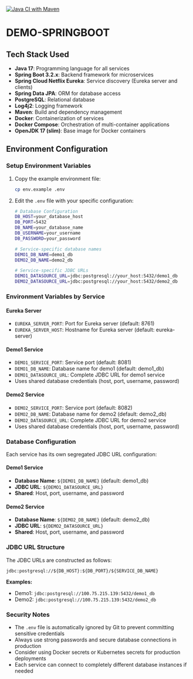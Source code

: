 [![Java CI with Maven](https://github.com/dootamroy/DEMO-SPRINGBOOT/actions/workflows/maven.yml/badge.svg)](https://github.com/dootamroy/DEMO-SPRINGBOOT/actions/workflows/maven.yml)
# DEMO-SPRINGBOOT 

## Tech Stack Used

- **Java 17**: Programming language for all services
- **Spring Boot 3.2.x**: Backend framework for microservices
- **Spring Cloud Netflix Eureka**: Service discovery (Eureka server and clients)
- **Spring Data JPA**: ORM for database access
- **PostgreSQL**: Relational database
- **Log4j2**: Logging framework
- **Maven**: Build and dependency management
- **Docker**: Containerization of services
- **Docker Compose**: Orchestration of multi-container applications
- **OpenJDK 17 (slim)**: Base image for Docker containers

## Environment Configuration

### Setup Environment Variables

1. Copy the example environment file:
   ```bash
   cp env.example .env
   ```

2. Edit the `.env` file with your specific configuration:
   ```bash
   # Database Configuration
   DB_HOST=your_database_host
   DB_PORT=5432
   DB_NAME=your_database_name
   DB_USERNAME=your_username
   DB_PASSWORD=your_password
   
   # Service-specific database names
   DEMO1_DB_NAME=demo1_db
   DEMO2_DB_NAME=demo2_db
   
   # Service-specific JDBC URLs
   DEMO1_DATASOURCE_URL=jdbc:postgresql://your_host:5432/demo1_db
   DEMO2_DATASOURCE_URL=jdbc:postgresql://your_host:5432/demo2_db
   ```

### Environment Variables by Service

#### Eureka Server
- `EUREKA_SERVER_PORT`: Port for Eureka server (default: 8761)
- `EUREKA_SERVER_HOST`: Hostname for Eureka server (default: eureka-server)

#### Demo1 Service
- `DEMO1_SERVICE_PORT`: Service port (default: 8081)
- `DEMO1_DB_NAME`: Database name for demo1 (default: demo1_db)
- `DEMO1_DATASOURCE_URL`: Complete JDBC URL for demo1 service
- Uses shared database credentials (host, port, username, password)

#### Demo2 Service
- `DEMO2_SERVICE_PORT`: Service port (default: 8082)
- `DEMO2_DB_NAME`: Database name for demo2 (default: demo2_db)
- `DEMO2_DATASOURCE_URL`: Complete JDBC URL for demo2 service
- Uses shared database credentials (host, port, username, password)

### Database Configuration

Each service has its own segregated JDBC URL configuration:

#### **Demo1 Service**
- **Database Name**: `${DEMO1_DB_NAME}` (default: demo1_db)
- **JDBC URL**: `${DEMO1_DATASOURCE_URL}`
- **Shared**: Host, port, username, and password

#### **Demo2 Service**
- **Database Name**: `${DEMO2_DB_NAME}` (default: demo2_db)
- **JDBC URL**: `${DEMO2_DATASOURCE_URL}`
- **Shared**: Host, port, username, and password

### JDBC URL Structure

The JDBC URLs are constructed as follows:
```
jdbc:postgresql://${DB_HOST}:${DB_PORT}/${SERVICE_DB_NAME}
```

**Examples:**
- Demo1: `jdbc:postgresql://100.75.215.139:5432/demo1_db`
- Demo2: `jdbc:postgresql://100.75.215.139:5432/demo2_db`

### Security Notes

- The `.env` file is automatically ignored by Git to prevent committing sensitive credentials
- Always use strong passwords and secure database connections in production
- Consider using Docker secrets or Kubernetes secrets for production deployments
- Each service can connect to completely different database instances if needed
 
